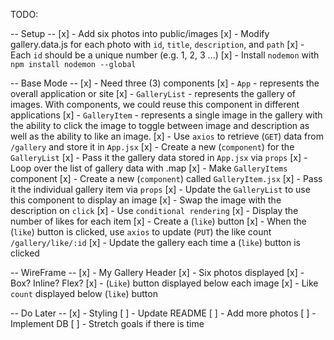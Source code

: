 TODO:

-- Setup --
    [x] - Add six photos into public/images
    [x] - Modify gallery.data.js for each photo with `id`, `title`, `description`, and `path`
        [x] - Each `id` should be a unique number (e.g. 1, 2, 3 ...)
    [x] - Install `nodemon` with `npm install nodemon --global`

-- Base Mode --
    [x] - Need three (3) components
        [x] - `App` - represents the overall application or site 
        [x] - `GalleryList` - represents the gallery of images. With components, we could reuse this component in different applications
        [x] - `GalleryItem` - represents a single image in the gallery with the ability to click the image to toggle between image and description as well as the ability to like an image.
    [x] - Use `axios` to retrieve (`GET`) data from `/gallery` and store it in `App.jsx`
    [x] - Create a new (`component`) for the `GalleryList`
        [x] - Pass it the gallery data stored in `App.jsx` via `props`
            [x] - Loop over the list of gallery data with .map
            [x] - Make `GalleryItems` component
    [x] - Create a new (`component`) called `GalleryItem.jsx`
        [x] - Pass it the individual gallery item via `props`
            [x] - Update the `GalleryList` to use this component to display an image
            [x] - Swap the image with the description on `click`
            [x] - Use `conditional rendering`
            [x] - Display the number of likes for each item
                [x] - Create a (`like`) button
            [x] - When the (`like`) button is clicked, use `axios` to update (`PUT`) the like count `/gallery/like/:id`
            [x] - Update the gallery each time a (`like`) button is clicked

-- WireFrame --
    [x] - My Gallery Header
    [x] - Six photos displayed
        [x] - Box? Inline? Flex?
        [x] - (`Like`) button displayed below each image
        [x] - Like `count` displayed below (`like`) button 

-- Do Later --
[x] - Styling
[ ] - Update README
[ ] - Add more photos
[ ] - Implement DB 
[ ] - Stretch goals if there is time